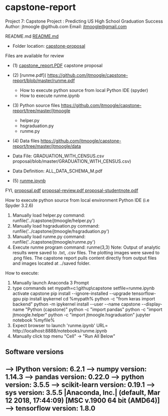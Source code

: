 # capstone-report
Project 7: Capstone Project : Predicting US High School Graduation Success
Author: jtmoogle @github.com   Email: jtmoogle@gmail.com

README.md [README.md]( https://github.com/jtmoogle/capstone-report/blob/master/README.md)

- Folder location: [capstone-proposal]( https://github.com/jtmoogle/capstone-report)

Files are available for review
- (1)  [capstone_report.PDF]( https://github.com/jtmoogle/capstone-report/blob/master/capstone_report.pdf) capstone proposal
- (2)  [runme.pdf]( https://github.com/jtmoogle/capstone-report/blob/master/runme.pdf 
   - How to execute python source from local Python IDE (spyder)
   - How to execute runme.ipynb
- (3) Python source files https://github.com/jtmoogle/capstone-report/tree/master/jtmoogle
   - helper.py
   - hsgraduation.py
   - runme.py
- (4) Data files https://github.com/jtmoogle/capstone-report/tree/master/jtmoogle/data
- Data File: GRADUATION_WITH_CENSUS.csv proposal/blob/master/GRADUATION_WITH_CENSUS.csv)
- Data Definition: ALL_DATA_SCHEMA_M.pdf

- (5)  [runme.ipynb ](https://github.com/jtmoogle/capstone-report/blob/master/runme.ipynb)

FYI, 
[proposal.pdf](https://github.com/jtmoogle/capstone-report/blob/master/proposal.pdf)
[proposal-review.pdf ]( https://github.com/jtmoogle/capstone-report/blob/master/proposal-review.pdf)
[proposal-studentnote.pdf ]( https://github.com/jtmoogle/capstone-report/blob/master/proposal-studentnote.pdf)

How to execute python source from local environment Python IDE (i.e Spyder 3.2.6)
1. Manually load helper.py command: runfile('../capstone/jtmoogle/helper.py')
2. Manually load hsgraduation.py command: runfile('../capstone/jtmoogle/hsgraduation.py')
3. Manually load runme.py command: runfile('../capstone/jtmoogle/runme.py')
4. Execute runme program command: runme(3,3)
Note: Output of analytic results were saved to .txt, .csv files. The plotting images were saved to .png files.
The capstone report pulls content directly from output files and images located at ../saved folder.

How to execute: 
1. Manually launch Anaconda 3 Prompt
2. type commands
set mypath=c:\githup\capstone
setfile=runme.ipynb
activate capstone
pip install --ignore-installed --upgrade tensorflow-gpu
pip install ipykernel
cd %mypath%
python -c "from keras import backend"
python -m ipykernel install --user --name capstone --display-name "Python (capstone)"
python -c "import pandas"
python -c "import jtmoogle.helper"
python -c "import jtmoogle.hsgraduation"
jupyter notebook %myfile%
3. Expect browser to launch 'runme.ipynb' URL= http://localhost:8888/notebooks/runme.ipynb
4. Manually click top menu "Cell" -> "Run All Below"


Software versions
------------------------------
--> IPython version: 6.2.1
--> numpy version: 1.14.3
--> pandas version: 0.22.0
--> python version: 3.5.5
--> scikit-learn version: 0.19.1
--> sys version: 3.5.5 |Anaconda, Inc.| (default, Mar 12 2018, 17:44:09) [MSC v.1900 64 bit (AMD64)]
--> tensorflow version: 1.8.0
------------------------------
